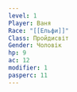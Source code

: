 ```yaml
---
level: 1
Player: Ваня
Race: "[[Ельфи]]"
Class: Пройдисвіт
Gender: Чоловік
hp: 9
ac: 12
modifier: 1
pasperc: 11
---
```

